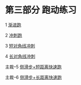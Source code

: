 # 第三部分 跑动练习

1 [渐进跑](./progression.md)

2 [冲刺跑](./sprints.md)

3 [短对角线冲刺](./sh_diagonal.md)

4 [长对角线冲刺](./lo_diagonal.md)

主裁&ndash;5 [侧滑步+短距离快速跑](./sh_sprints.md)

主裁&ndash;6 [侧滑步+长距离快速跑](./lo_sprints.md)